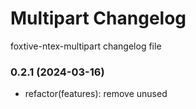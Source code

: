 # Multipart Changelog
foxtive-ntex-multipart changelog file

### 0.2.1 (2024-03-16)
* refactor(features): remove unused
